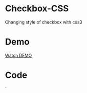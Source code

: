 # Checkbox-CSS
Changing style of checkbox with css3

# Demo
[Watch DEMO](http://anton.temchenko.com.ua/dev/css-checkbox.html)

# Code
`
<html>
	<head>
		<style>

			label {
			    position: relative;
			    font-size: 18px;
			    cursor: pointer;
			}

			input[type="checkbox"] {
			    -webkit-appearance: none;
			    -moz-appearance: none;
			    -ms-appearance: none;
			    -o-appearance: none;
			}

			input[type="checkbox"] + label:before {
			    content: '';
			    width: 15px;
			    height: 15px;
			    border-radius: 4px;
			    background: -webkit-linear-gradient(#D9E7F8, #81A9E0);
			    background: -moz-linear-gradient(#D9E7F8, #81A9E0);
			    background: -ms-linear-gradient(#D9E7F8, #81A9E0);
			    background: -o-linear-gradient(#D9E7F8, #81A9E0);
			    background: linear-gradient(#D9E7F8, #81A9E0);
			    border: 1px solid #888;
			    position: absolute;
			    left: -25px;
			    top: 1px;
			}

			input[type="checkbox"]:checked + label:before {
			  background: -webkit-linear-gradient(#E5FFE4, #3BEE3B);
			  background: -moz-linear-gradient(#E5FFE4, #3BEE3B);
			  background: -ms-linear-gradient(#E5FFE4, #3BEE3B);
			  background: -o-linear-gradient(#E5FFE4, #3BEE3B);
			  background: linear-gradient(#E5FFE4, #3BEE3B);
			}

			input[type="checkbox"] + label:after {
			    content: '';
			    display: none;
			    width: 4px;
			    height: 8px;
			    border: solid #3D6031;
			    border-width: 0 3px 3px 0;
			    -webkit-transform: rotate(45deg);
			    -moz-transform: rotate(45deg);
			    -ms-transform: rotate(45deg);
			    -o-transform: rotate(45deg);
			    transform: rotate(45deg);
			    position: absolute;
			    left: -20px;
			    top: 3px;
			}

			input[type="checkbox"]:checked + label:after {
			    display: block;
			}
		</style>
	</head>
	<body>
    <input id="1" type="checkbox"/>
    <label for="1">label 1</label>
	</body>
</html>`
